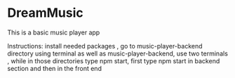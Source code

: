 <h1>DreamMusic</h1>
This is a basic music player app

Instructions:
install needed packages ,
go to music-player-backend directory using terminal as well as music-player-backend,
use two terminals ,
while in those directories type npm start,
first type npm start in backend section and then in the front end
